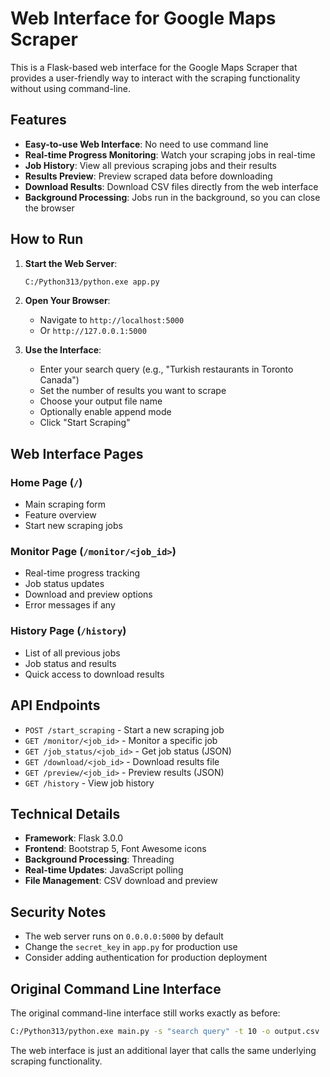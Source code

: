 # Web Interface for Google Maps Scraper

This is a Flask-based web interface for the Google Maps Scraper that provides a user-friendly way to interact with the scraping functionality without using command-line.

## Features

- **Easy-to-use Web Interface**: No need to use command line
- **Real-time Progress Monitoring**: Watch your scraping jobs in real-time
- **Job History**: View all previous scraping jobs and their results
- **Results Preview**: Preview scraped data before downloading
- **Download Results**: Download CSV files directly from the web interface
- **Background Processing**: Jobs run in the background, so you can close the browser

## How to Run

1. **Start the Web Server**:
   ```bash
   C:/Python313/python.exe app.py
   ```

2. **Open Your Browser**:
   - Navigate to `http://localhost:5000`
   - Or `http://127.0.0.1:5000`

3. **Use the Interface**:
   - Enter your search query (e.g., "Turkish restaurants in Toronto Canada")
   - Set the number of results you want to scrape
   - Choose your output file name
   - Optionally enable append mode
   - Click "Start Scraping"

## Web Interface Pages

### Home Page (`/`)
- Main scraping form
- Feature overview
- Start new scraping jobs

### Monitor Page (`/monitor/<job_id>`)
- Real-time progress tracking
- Job status updates
- Download and preview options
- Error messages if any

### History Page (`/history`)
- List of all previous jobs
- Job status and results
- Quick access to download results

## API Endpoints

- `POST /start_scraping` - Start a new scraping job
- `GET /monitor/<job_id>` - Monitor a specific job
- `GET /job_status/<job_id>` - Get job status (JSON)
- `GET /download/<job_id>` - Download results file
- `GET /preview/<job_id>` - Preview results (JSON)
- `GET /history` - View job history

## Technical Details

- **Framework**: Flask 3.0.0
- **Frontend**: Bootstrap 5, Font Awesome icons
- **Background Processing**: Threading
- **Real-time Updates**: JavaScript polling
- **File Management**: CSV download and preview

## Security Notes

- The web server runs on `0.0.0.0:5000` by default
- Change the `secret_key` in `app.py` for production use
- Consider adding authentication for production deployment

## Original Command Line Interface

The original command-line interface still works exactly as before:

```bash
C:/Python313/python.exe main.py -s "search query" -t 10 -o output.csv
```

The web interface is just an additional layer that calls the same underlying scraping functionality.

